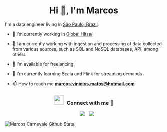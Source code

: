 <h1 align="center">Hi 👋, I'm Marcos</h1>

<p>I'm a data engineer living in <a href="https://www.google.com/maps/place/São Paulo,+SP,+Brazil/@-23.5505199,-46.6333079,12z/data=!3m1!4b1!4m5!3m4!1s0x94ce59f9e8b0dbc9:0x6e5e6c8e8f8d6b9d!8m2!3d-23.5505199!4d-46.6333079">São Paulo, Brazil</a>.</p>

- 🔭 I’m currently working in <a href="https://globalhitss.com/" target="blank">Global Hitss/</a>

- 🌱 I am currently working with ingestion and processing of data collected from various sources, such as SQL and NoSQL databases, API, among others

- 🤝 I’m available for freelancing.

- 🌱 I'm currently learning Scala and Flink for streaming demands

- 📫 How to reach me **marcos.vinicios.matos@hotmail.com**

<h3 align="center" > <img src="https://media.giphy.com/media/iY8CRBdQXODJSCERIr/giphy.gif" width="30" height="30" style="margin-right: 10px;">Connect with me 🤝 </h3>

<p align="center">

 <div align="center"  class="icons-social" style="margin-left: 10px;">
        <a style="margin-left: 10px;"  target="_blank" href="https://www.linkedin.com/in/marcos-carnevale/">
      <img src="https://img.icons8.com/doodle/40/000000/linkedin--v2.png"></a>
        <a style="margin-left: 10px;" target="_blank" href="https://github.com/MarcosCarnevale">
    <img src="https://img.icons8.com/doodle/40/000000/github--v1.png"></a>
  </div>

</p>

<img align="center" src="https://github-readme-stats.vercel.app/api?username=MarcosCarnevale&include_all_commits=true&count_private=true&show_icons=true&line_height=30&title_color=white&icon_color=green&text_color=white&bg_color=white" alt="Marcos Carnevale Github Stats">
